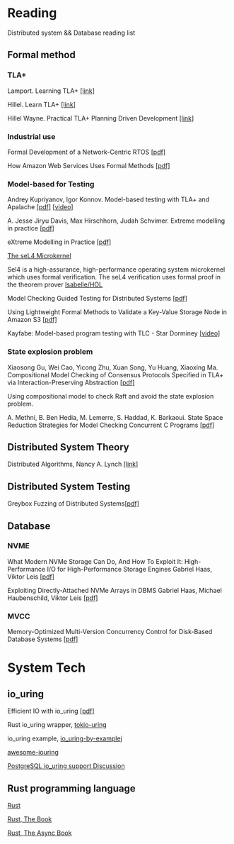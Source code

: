 # Reading
Distributed system && Database reading list


## Formal method

### TLA+

Lamport. Learning TLA+ [[link]](https://lamport.azurewebsites.net/tla/learning.html)


Hillel. Learn TLA+ [[link]](https://learntla.com/)

Hillel Wayne. Practical TLA+ Planning Driven Development [[link]](https://link.springer.com/book/10.1007/978-1-4842-3829-5)

### Industrial use

Formal Development of a Network-Centric RTOS [[pdf]](https://link.springer.com/book/10.1007/978-1-4419-9736-4)

How Amazon Web Services Uses Formal Methods  [[pdf]](https://cacm.acm.org/magazines/2015/4/184701-how-amazon-web-services-uses-formal-methods/abstract)


### Model-based for Testing
Andrey Kupriyanov, Igor Konnov. Model-based testing with TLA+ and Apalache [[pdf]](https://conf.tlapl.us/2020/09-Kuprianov_and_Konnov-Model-based_testing_with_TLA_+_and_Apalache.pdf)  [[video]](https://www.youtube.com/watch?v=aveoIMphzW8)


A. Jesse Jiryu Davis, Max Hirschhorn, Judah Schvimer. Extreme modelling in practice [[pdf]](https://dl.acm.org/doi/abs/10.14778/3397230.3397233)

eXtreme Modelling in Practice [[pdf]](http://www.vldb.org/pvldb/vol13/p1346-davis.pdf)

[The seL4 Microkernel](https://sel4.systems/)

Sel4 is a high-assurance, high-performance operating system microkernel which uses formal verification.
The seL4 verification uses formal proof in the theorem prover [Isabelle/HOL](https://isabelle.in.tum.de/)


Model Checking Guided Testing for Distributed
Systems [[pdf]](https://dl.acm.org/doi/pdf/10.1145/3552326.3587442)

Using Lightweight Formal Methods to Validate a Key-Value Storage Node in Amazon S3 [[pdf]](https://dl.acm.org/doi/10.1145/3477132.3483540)

Kayfabe: Model-based program testing with TLC - Star Dorminey [[video]](https://www.youtube.com/watch?v=lj31oIaYSj4)

### State explosion problem


Xiaosong Gu, Wei Cao, Yicong Zhu, Xuan Song, Yu Huang, Xiaoxing Ma. Compositional Model Checking of Consensus Protocols Specified in TLA+ via Interaction-Preserving Abstraction [[pdf]](https://arxiv.org/abs/2202.11385)

Using compositional model to check Raft and avoid the state explosion problem.


A. Methni, B. Ben Hedia, M. Lemerre, S. Haddad, K. Barkaoui. State Space Reduction Strategies for Model Checking Concurrent C Programs [[pdf]](https://hal-cea.archives-ouvertes.fr/cea-01844041/file/MLBHB-vecos15.pdf)


## Distributed System Theory

Distributed Algorithms,  Nancy A. Lynch [[link]](https://dl.acm.org/doi/book/10.5555/2821576)

## Distributed System Testing
Greybox Fuzzing of Distributed Systems[[pdf]](https://arxiv.org/pdf/2305.02601.pdf)

## Database

### NVME

What Modern NVMe Storage Can Do, And How To Exploit It: High-Performance I/O for High-Performance Storage Engines Gabriel Haas, Viktor Leis [[pdf]](https://www.vldb.org/pvldb/vol16/p2090-haas.pdf)

Exploiting Directly-Attached NVMe Arrays in DBMS
Gabriel Haas, Michael Haubenschild, Viktor Leis [[pdf]](https://www.cidrdb.org/cidr2020/papers/p16-haas-cidr20.pdf)

### MVCC

Memory-Optimized Multi-Version Concurrency Control for Disk-Based Database Systems [[pdf]](https://www.vldb.org/pvldb/vol15/p2797-freitag.pdf)


# System Tech

## io_uring

Efficient IO with io_uring [[pdf]](https://kernel.dk/io_uring.pdf)


Rust io_uring wrapper, [tokio-uring](https://docs.rs/tokio-uring/latest/tokio_uring/)

io_uring example, [io_uring-by-examplej](https://github.com/shuveb/io_uring-by-example)

[awesome-iouring](https://github.com/espoal/awesome-iouring)

[PostgreSQL io_uring support Discussion](https://www.postgresql.org/message-id/CA%2Bq6zcU9oa96K8qL26qTGnygzLmBrX%2BZXwBs_HP2TR5h_wnBDg%40mail.gmail.com)

## Rust programming language

[Rust](https://www.rust-lang.org/)

[Rust, The Book](https://doc.rust-lang.org/book/)

[Rust, The Async Book](https://rust-lang.github.io/async-book/)
